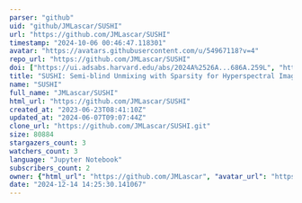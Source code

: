 ```yaml
---
parser: "github"
uid: "github/JMLascar/SUSHI"
url: "https://github.com/JMLascar/SUSHI"
timestamp: "2024-10-06 00:46:47.118301"
avatar: "https://avatars.githubusercontent.com/u/54967118?v=4"
repo_url: "https://github.com/JMLascar/SUSHI"
doi: ["https://ui.adsabs.harvard.edu/abs/2024A%2526A...686A.259L", "https://ui.adsabs.harvard.edu/abs/2024ascl.soft09003L/abstract"]
title: "SUSHI: Semi-blind Unmixing with Sparsity for Hyperspectral Images"
name: "SUSHI"
full_name: "JMLascar/SUSHI"
html_url: "https://github.com/JMLascar/SUSHI"
created_at: "2023-06-23T08:41:10Z"
updated_at: "2024-06-07T09:07:44Z"
clone_url: "https://github.com/JMLascar/SUSHI.git"
size: 80884
stargazers_count: 3
watchers_count: 3
language: "Jupyter Notebook"
subscribers_count: 2
owner: {"html_url": "https://github.com/JMLascar", "avatar_url": "https://avatars.githubusercontent.com/u/54967118?v=4", "login": "JMLascar", "type": "User"}
date: "2024-12-14 14:25:30.141067"
---
```

